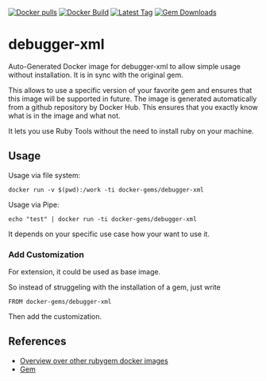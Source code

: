 [![Docker pulls](https://img.shields.io/docker/pulls/rubygem/debugger-xml.svg)](https://hub.docker.com/r/rubygem/debugger-xml/)
[![Docker Build](https://img.shields.io/docker/automated/rubygem/debugger-xml.svg)](https://hub.docker.com/r/rubygem/debugger-xml/)
[![Latest Tag](https://img.shields.io/github/tag/docker-rubygem/debugger-xml.svg)](https://hub.docker.com/r/rubygem/debugger-xml/)
[![Gem Downloads](https://img.shields.io/gem/dt/debugger-xml.svg)](https://rubygems.org/gems/debugger-xml/)
# debugger-xml

Auto-Generated Docker image for debugger-xml to allow simple usage without installation.
It is in sync with the original gem.

This allows to use a specific version of your favorite gem and ensures that this image will be supported in future.
The image is generated automatically from a github repository by Docker Hub.
This ensures that you exactly know what is in the image and what not.

It lets you use Ruby Tools without the need to install ruby on your machine.

## Usage

Usage via file system:

`docker run -v $(pwd):/work -ti docker-gems/debugger-xml`

Usage via Pipe:

`echo "test" | docker run -ti docker-gems/debugger-xml`

It depends on your specific use case how your want to use it.

### Add Customization

For extension, it could be used as base image.

So instead of struggeling with the installation of a gem, just write

`FROM docker-gems/debugger-xml`

Then add the customization.

## References

 - [Overview over other rubygem docker images](https://github.com/thinkbot/docker-rubygem)
 - [Gem](https://rubygems.org/gems/debugger-xml/)
